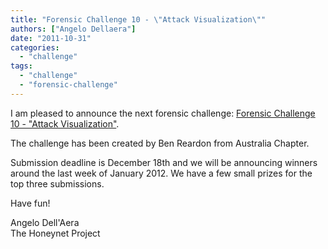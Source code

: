 ```yaml
---
title: "Forensic Challenge 10 - \"Attack Visualization\""
authors: ["Angelo Dellaera"]
date: "2011-10-31"
categories: 
  - "challenge"
tags: 
  - "challenge"
  - "forensic-challenge"
---
```


I am pleased to announce the next forensic challenge: [Forensic Challenge 10 - "Attack Visualization"](https://www.honeynet.org/node/781).  

The challenge has been created by Ben Reardon from Australia Chapter.  

Submission deadline is December 18th and we will be announcing winners around the last week of January 2012. We have a few small prizes for the top three submissions.  

Have fun!  

Angelo Dell'Aera  
The Honeynet Project
